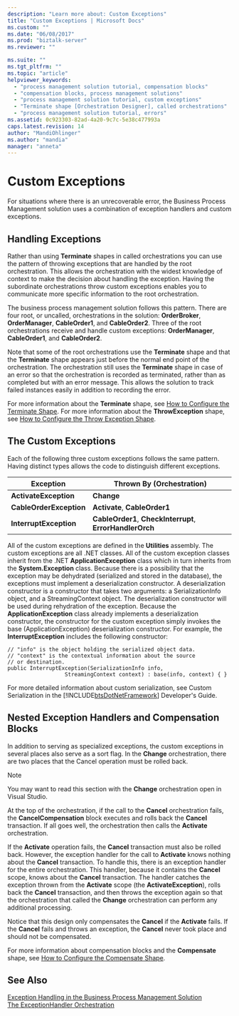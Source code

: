 ```yaml
---
description: "Learn more about: Custom Exceptions"
title: "Custom Exceptions | Microsoft Docs"
ms.custom: ""
ms.date: "06/08/2017"
ms.prod: "biztalk-server"
ms.reviewer: ""

ms.suite: ""
ms.tgt_pltfrm: ""
ms.topic: "article"
helpviewer_keywords: 
  - "process management solution tutorial, compensation blocks"
  - "compensation blocks, process management solutions"
  - "process management solution tutorial, custom exceptions"
  - "Terminate shape [Orchestration Designer], called orchestrations"
  - "process management solution tutorial, errors"
ms.assetid: 0c923303-82ad-4a20-9c7c-5e38c477993a
caps.latest.revision: 14
author: "MandiOhlinger"
ms.author: "mandia"
manager: "anneta"
---
```

# Custom Exceptions
For situations where there is an unrecoverable error, the Business Process Management solution uses a combination of exception handlers and custom exceptions.  
  
## Handling Exceptions  
 Rather than using **Terminate** shapes in called orchestrations you can use the pattern of throwing exceptions that are handled by the root orchestration. This allows the orchestration with the widest knowledge of context to make the decision about handling the exception. Having the subordinate orchestrations throw custom exceptions enables you to communicate more specific information to the root orchestration.  
  
 The business process management solution follows this pattern. There are four root, or uncalled, orchestrations in the solution: **OrderBroker**, **OrderManager**, **CableOrder1**, and **CableOrder2**. Three of the root orchestrations receive and handle custom exceptions: **OrderManager**, **CableOrder1**, and **CableOrder2**.  
  
 Note that some of the root orchestrations use the **Terminate** shape and that the **Terminate** shape appears just before the normal end point of the orchestration. The orchestration still uses the **Terminate** shape in case of an error so that the orchestration is recorded as terminated, rather than as completed but with an error message. This allows the solution to track failed instances easily in addition to recording the error.  
  
 For more information about the **Terminate** shape, see [How to Configure the Terminate Shape](../core/how-to-configure-the-terminate-shape.md). For more information about the **ThrowException** shape, see [How to Configure the Throw Exception Shape](../core/how-to-configure-the-throw-exception-shape.md).  
  
## The Custom Exceptions  
 Each of the following three custom exceptions follows the same pattern. Having distinct types allows the code to distinguish different exceptions.  
  
|Exception|Thrown By (Orchestration)|  
|---------------|---------------------------------|  
|**ActivateException**|**Change**|  
|**CableOrderException**|**Activate**, **CableOrder1**|  
|**InterruptException**|**CableOrder1**, **CheckInterrupt**, **ErrorHandlerOrch**|  
  
 All of the custom exceptions are defined in the **Utilities** assembly. The custom exceptions are all .NET classes. All of the custom exception classes inherit from the .NET **ApplicationException** class which in turn inherits from the **System.Exception** class. Because there is a possibility that the exception may be dehydrated (serialized and stored in the database), the exceptions must implement a deserialization constructor. A deserialization constructor is a constructor that takes two arguments: a SerializationInfo object, and a StreamingContext object. The deserialization constructor will be used during rehydration of the exception. Because the **ApplicationException** class already implements a deserialization constructor, the constructor for the custom exception simply invokes the base (ApplicationException) deserialization constructor. For example, the **InterruptException** includes the following constructor:  
  
```  
// "info" is the object holding the serialized object data.  
// "context" is the contextual information about the source  
// or destination.  
public InterruptException(SerializationInfo info,  
                  StreamingContext context) : base(info, context) { }  
```  
  
 For more detailed information about custom serialization, see Custom Serialization in the [!INCLUDE[btsDotNetFramework](../includes/btsdotnetframework-md.md)] Developer's Guide.  
  
## Nested Exception Handlers and Compensation Blocks  
 In addition to serving as specialized exceptions, the custom exceptions in several places also serve as a sort flag. In the **Change** orchestration, there are two places that the Cancel operation must be rolled back.  
  
> [!NOTE]
>  You may want to read this section with the **Change** orchestration open in Visual Studio.  
  
 At the top of the orchestration, if the call to the **Cancel** orchestration fails, the **CancelCompensation** block executes and rolls back the **Cancel** transaction. If all goes well, the orchestration then calls the **Activate** orchestration.  
  
 If the **Activate** operation fails, the **Cancel** transaction must also be rolled back. However, the exception handler for the call to **Activate** knows nothing about the **Cancel** transaction. To handle this, there is an exception handler for the entire orchestration. This handler, because it contains the **Cancel** scope, knows about the **Cancel** transaction. The handler catches the exception thrown from the **Activate** scope (the **ActivateException**), rolls back the **Cancel** transaction, and then throws the exception again so that the orchestration that called the **Change** orchestration can perform any additional processing.  
  
 Notice that this design only compensates the **Cancel** if the **Activate** fails. If the **Cancel** fails and throws an exception, the **Cancel** never took place and should not be compensated.  
  
 For more information about compensation blocks and the **Compensate** shape, see [How to Configure the Compensate Shape](../core/how-to-configure-the-compensate-shape.md).  
  
## See Also  
 [Exception Handling in the Business Process Management Solution](../core/exception-handling-in-the-business-process-management-solution.md)   
 [The ExceptionHandler Orchestration](../core/the-exceptionhandler-orchestration.md)
